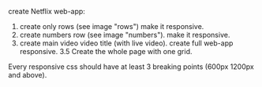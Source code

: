create Netflix web-app:

1. create only rows (see image "rows") make it responsive.
2. create numbers row (see image "numbers"). make it responsive.
3. create main video video title (with live video). create full web-app responsive.
3.5 Create the whole page with one grid.

Every responsive css should have at least 3 breaking points (600px 1200px and above).
